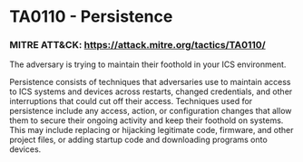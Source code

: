 # TA0110 - Persistence

### MITRE ATT&CK: https://attack.mitre.org/tactics/TA0110/

The adversary is trying to maintain their foothold in your ICS environment.

Persistence consists of techniques that adversaries use to maintain access to ICS systems and devices across restarts, changed credentials, and other interruptions that could cut off their access. Techniques used for persistence include any access, action, or configuration changes that allow them to secure their ongoing activity and keep their foothold on systems. This may include replacing or hijacking legitimate code, firmware, and other project files, or adding startup code and downloading programs onto devices.